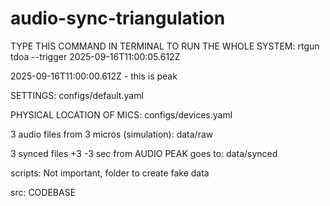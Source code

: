 # audio-sync-triangulation
TYPE THIS COMMAND IN TERMINAL TO RUN THE WHOLE SYSTEM:
rtgun tdoa --trigger 2025-09-16T11:00:05.612Z

2025-09-16T11:00:00.612Z - this is peak

SETTINGS:
configs/default.yaml

PHYSICAL LOCATION OF MICS:
configs/devices.yaml 

3 audio files from 3 micros (simulation):
data/raw

3 synced files +3 -3 sec from AUDIO PEAK goes to:
data/synced

scripts:
Not important, folder to create fake data

src:
CODEBASE


